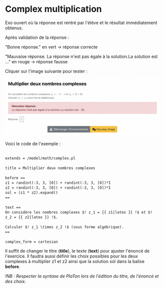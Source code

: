 # Complex multiplication

Exo ouvert où la réponse est rentré par l'élève et le résultat immédiatement obtenus.  

Après validation de la réponse : 

"Bonne réponse." en vert  -> réponse correcte 

"Mauvaise réponse. La réponse n'est pas égale à la solution.La solution est ..." en rouge -> réponse fausse

Cliquer sur l'image suivante pour tester : 

[![image](Math_multiplication_complex.png)](https://pl.u-pem.fr/filebrowser/option?name=test_pl&path=Yggdrasil/demo/math/complex/complex_mul.pl)

Voici le code de l'exemple : 

```{r}

extends = /model/math/complex.pl

title = Multiplier deux nombres complexes

before ==
z1 = randint(-3, 3, [0]) + randint(-3, 3, [0])*I
z2 = randint(-3, 3, [0]) + randint(-3, 3, [0])*I
sol = (z1 * z2).expand()
==

text ==
On considère les nombres complexes $! z_1 = {{ z1|latex }} !$ et $! z_2 = {{ z2|latex }} !$. 

Calculer $! z_1 \times z_2 !$ (sous forme algébrique).
==

complex_form = cartesian

```

Il suffit de changer le titre (**title**), le texte (**text**) pour ajuster l'énoncé de l'exercice. Il faudra aussi définir les choix possibles pour les deux complexes à multiplier z1 et z2 ainsi que la solution sol dans la balise **before**.

*!NB : Respecter la syntaxe de PlaTon lors de l'édition du titre, de l'énoncé et des choix.*
